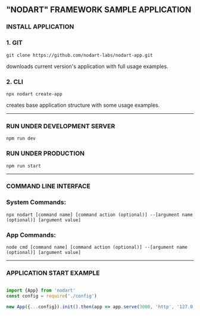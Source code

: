## "NODART" FRAMEWORK SAMPLE APPLICATION



### INSTALL APPLICATION


### 1. GIT
```
git clone https://github.com/nodart-labs/nodart-app.git
```
downloads current version's application with full usage examples.

### 2. CLI
```
npx nodart create-app
```
creates base application structure with some usage examples.

---


### RUN UNDER DEVELOPMENT SERVER
```
npm run dev
```

### RUN UNDER PRODUCTION
```
npm run start
```

---


### COMMAND LINE INTERFACE

### System Commands:
```
npx nodart [command name] [command action (optional)] --[argument name (optional)] [argument value]
```

### App Commands:
```
node cmd [command name] [command action (optional)] --[argument name (optional)] [argument value]
```

---


### APPLICATION START EXAMPLE

```typescript

import {App} from 'nodart'
const config = require('./config')

new App({...config}).init().then(app => app.serve(3000, 'http', '127.0.0.1'))

```


